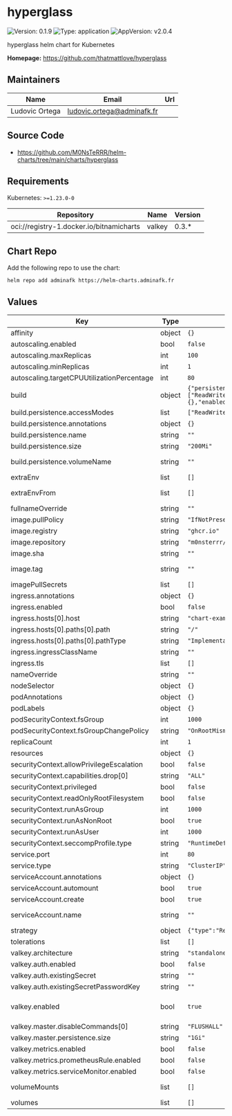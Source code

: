 # hyperglass

![Version: 0.1.9](https://img.shields.io/badge/Version-0.1.9-informational?style=flat-square) ![Type: application](https://img.shields.io/badge/Type-application-informational?style=flat-square) ![AppVersion: v2.0.4](https://img.shields.io/badge/AppVersion-v2.0.4-informational?style=flat-square)

hyperglass helm chart for Kubernetes

**Homepage:** <https://github.com/thatmattlove/hyperglass>

## Maintainers

| Name | Email | Url |
| ---- | ------ | --- |
| Ludovic Ortega | <ludovic.ortega@adminafk.fr> |  |

## Source Code

* <https://github.com/M0NsTeRRR/helm-charts/tree/main/charts/hyperglass>

## Requirements

Kubernetes: `>=1.23.0-0`

| Repository | Name | Version |
|------------|------|---------|
| oci://registry-1.docker.io/bitnamicharts | valkey | 0.3.* |

## Chart Repo

Add the following repo to use the chart:

```console
helm repo add adminafk https://helm-charts.adminafk.fr
```

## Values

| Key | Type | Default | Description |
|-----|------|---------|-------------|
| affinity | object | `{}` |  |
| autoscaling.enabled | bool | `false` |  |
| autoscaling.maxReplicas | int | `100` |  |
| autoscaling.minReplicas | int | `1` |  |
| autoscaling.targetCPUUtilizationPercentage | int | `80` |  |
| build | object | `{"persistence":{"accessModes":["ReadWriteOnce"],"annotations":{},"enabled":true,"name":"","size":"200Mi","volumeName":""}}` | Creating PVC to store UI build artifact |
| build.persistence.accessModes | list | `["ReadWriteOnce"]` | Access modes of persistent disk |
| build.persistence.annotations | object | `{}` | Annotations for PVCs |
| build.persistence.name | string | `""` | Config name |
| build.persistence.size | string | `"200Mi"` | Size of persistent disk |
| build.persistence.volumeName | string | `""` | Name of the permanent volume to reference in the claim. Can be used to bind to existing volumes. |
| extraEnv | list | `[]` | Environment variables to add to the as212510.net pods |
| extraEnvFrom | list | `[]` | Environment variables from secrets or configmaps to add to the as212510.net pods |
| fullnameOverride | string | `""` |  |
| image.pullPolicy | string | `"IfNotPresent"` |  |
| image.registry | string | `"ghcr.io"` |  |
| image.repository | string | `"m0nsterrr/hyperglass"` |  |
| image.sha | string | `""` |  |
| image.tag | string | `""` | Overrides the image tag whose default is the chart appVersion. |
| imagePullSecrets | list | `[]` |  |
| ingress.annotations | object | `{}` |  |
| ingress.enabled | bool | `false` |  |
| ingress.hosts[0].host | string | `"chart-example.local"` |  |
| ingress.hosts[0].paths[0].path | string | `"/"` |  |
| ingress.hosts[0].paths[0].pathType | string | `"ImplementationSpecific"` |  |
| ingress.ingressClassName | string | `""` |  |
| ingress.tls | list | `[]` |  |
| nameOverride | string | `""` |  |
| nodeSelector | object | `{}` |  |
| podAnnotations | object | `{}` |  |
| podLabels | object | `{}` |  |
| podSecurityContext.fsGroup | int | `1000` |  |
| podSecurityContext.fsGroupChangePolicy | string | `"OnRootMismatch"` |  |
| replicaCount | int | `1` |  |
| resources | object | `{}` |  |
| securityContext.allowPrivilegeEscalation | bool | `false` |  |
| securityContext.capabilities.drop[0] | string | `"ALL"` |  |
| securityContext.privileged | bool | `false` |  |
| securityContext.readOnlyRootFilesystem | bool | `false` |  |
| securityContext.runAsGroup | int | `1000` |  |
| securityContext.runAsNonRoot | bool | `true` |  |
| securityContext.runAsUser | int | `1000` |  |
| securityContext.seccompProfile.type | string | `"RuntimeDefault"` |  |
| service.port | int | `80` |  |
| service.type | string | `"ClusterIP"` |  |
| serviceAccount.annotations | object | `{}` | Annotations to add to the service account |
| serviceAccount.automount | bool | `true` | Automatically mount a ServiceAccount's API credentials? |
| serviceAccount.create | bool | `true` | Specifies whether a service account should be created |
| serviceAccount.name | string | `""` | If not set and create is true, a name is generated using the fullname template |
| strategy | object | `{"type":"Recreate"}` | Deployment strategy |
| tolerations | list | `[]` |  |
| valkey.architecture | string | `"standalone"` |  |
| valkey.auth.enabled | bool | `false` |  |
| valkey.auth.existingSecret | string | `""` |  |
| valkey.auth.existingSecretPasswordKey | string | `""` |  |
| valkey.enabled | bool | `true` | enable the Bitnami Valkey chart. Refer to https://github.com/bitnami/charts/blob/main/bitnami/valkey/ for possible values. |
| valkey.master.disableCommands[0] | string | `"FLUSHALL"` |  |
| valkey.master.persistence.size | string | `"1Gi"` |  |
| valkey.metrics.enabled | bool | `false` |  |
| valkey.metrics.prometheusRule.enabled | bool | `false` |  |
| valkey.metrics.serviceMonitor.enabled | bool | `false` |  |
| volumeMounts | list | `[]` | Additional volumeMounts on the output Deployment definition. |
| volumes | list | `[]` | Additional volumes on the output Deployment definition. |